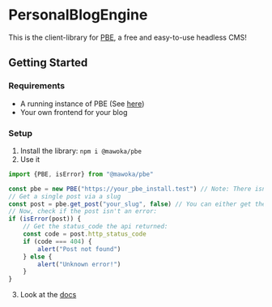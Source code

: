 # PersonalBlogEngine

This is the client-library for [PBE](https://github.com/mawoka-myblock/personalblogengine/), a free and easy-to-use
headless CMS!

## Getting Started

### Requirements

- A running instance of PBE (See [here](https://github.com/mawoka-myblock/personalblogengine/#how-to-use-it))
- Your own frontend for your blog

### Setup

1. Install the library: `npm i @mawoka/pbe`
2. Use it
```typescript
import {PBE, isError} from "@mawoka/pbe"

const pbe = new PBE("https://your_pbe_install.test") // Note: There isn't a "/" at the end of the url
// Get a single post via a slug
const post = pbe.get_post("your_slug", false) // You can either get the HTML (false) or the markdown (true)
// Now, check if the post isn't an error:
if (isError(post)) {
    // Get the status_code the api returned:
    const code = post.http_status_code
    if (code === 404) {
        alert("Post not found")
    } else {
        alert("Unknown error!")
    }
}
```
3. Look at the [docs]()